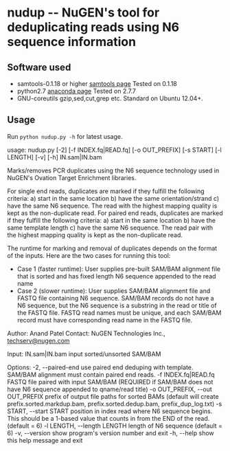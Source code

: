 nudup -- NuGEN's tool for deduplicating reads using N6 sequence information
=============================

Software used
-----------------------------
- samtools-0.1.18 or higher [samtools page](http://samtools.sourceforge.net/) Tested on 0.1.18
- python2.7 [anaconda page](http://continuum.io/downloads) Tested on 2.7.7 
- GNU-coreutils gzip,sed,cut,grep etc. Standard on Ubuntu 12.04+.

Usage
-----------------------------
Run `python nudup.py -h` for latest usage.

usage: nudup.py &#91;-2&#93; &#91;-f INDEX.fq|READ.fq&#93; &#91;-o OUT&#95;PREFIX&#93; &#91;-s START&#93;
                &#91;-l LENGTH&#93; &#91;-v&#93; &#91;-h&#93;
                IN.sam|IN.bam

Marks/removes PCR duplicates using the N6 sequence technology used in
NuGEN's Ovation Target Enrichment libraries.

For single end reads, duplicates are marked if they fulfill the following
criteria: a) start in the same location b) have the same orientation/strand
c) have the same N6 sequence. The read with the highest mapping quality is kept
as the non-duplicate read. For paired end reads, duplicates are marked if they
fulfill the following criteria: a) start in the same location b) have the same
template length c) have the same N6 sequence. The read pair with the highest
mapping quality is kept as the non-duplicate read.

The runtime for marking and removal of duplicates depends on the format of the
inputs. Here are the two cases for running this tool:

- Case 1 (faster runtime): User supplies pre-built SAM/BAM alignment file that
  is sorted and has fixed length N6 sequence appended to the read name
- Case 2 (slower runtime): User supplies SAM/BAM alignment file and FASTQ file
  containing N6 sequence. SAM/BAM records do not have a N6 sequence, but the N6
  sequence is a substring in the read or title of the FASTQ file. FASTQ read
  names must be unique, and each SAM/BAM record must have corresponding read
  name in the FASTQ file.

Author: Anand Patel
Contact: NuGEN Technologies Inc., techserv@nugen.com

Input:
  IN.sam|IN.bam         input sorted/unsorted SAM/BAM

Options:
  -2, --paired-end      use paired end deduping with template. SAM/BAM
                        alignment must contain paired end reads.
  -f INDEX.fq|READ.fq   FASTQ file paired with input SAM/BAM (REQUIRED if
                        SAM/BAM does not have N6 sequence appended to
                        qname/read title)
  -o OUT&#95;PREFIX, --out OUT&#95;PREFIX
                        prefix of output file paths for sorted BAMs (default
                        will create prefix.sorted.markdup.bam,
                        prefix.sorted.dedup.bam, prefix_dup_log.txt)
  -s START, --start START
                        position in index read where N6 sequence begins. This
                        should be a 1-based value that counts in from the END
                        of the read. (default = 6)
  -l LENGTH, --length LENGTH
                        length of N6 sequence (default = 6)
  -v, --version         show program's version number and exit
  -h, --help            show this help message and exit

